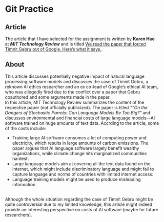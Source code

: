 # Git Practice

## Article
The article that I have selected for the assignment is written by **Karen Hao** at ***MIT Technology Review*** and is titled [We read the paper that forced Timnit Gebru out of Google. Here’s what it says.](https://www.technologyreview.com/2020/12/04/1013294/google-ai-ethics-research-paper-forced-out-timnit-gebru/).
<br>
## About
This article discusses potentially negative impact of natural language processing software models and discusses the case of Timnit Gebru, a reknown AI ethics researcher and an ex co-lead of Google’s ethical AI team, who was allegedly fired due to the conflict over a paper that Gebru coauthored and some arguments made in the paper. 
<br>
In this article, MIT Technology Review summarizes the content of the respective paper (not officially publicized). The paper is titled *"“On the Dangers of Stochastic Parrots: Can Language Models Be Too Big?"* and discusses environmental and financial costs of large language models—AI software trained on huge amounts of text data. Accrding to the article, some of the costs include: 
- Training large AI software consumes a lot of computing power and electricity, which results in large amounts of carbon emissions. The paper argues that AI language software largely benefit wealthy organizations, while climate change hits marginalized communities hardest. 
- Large language models aim at covering all the text data found on the internet, which might include discriminatory language and might fail to capture language and norms of countries with limited internet access.
- Language training models might be used to produce misleading information. 
<br>
Although the whole situation regarding the case of Timnit Gebru might be quite controversial due to my limited knowledge, this article might indeed provide an interesting perspective on costs of AI software (maybe for future researchers).
